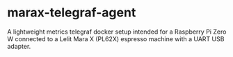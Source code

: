 # marax-telegraf-agent

A lightweight metrics telegraf docker setup intended for a Raspberry Pi Zero W
connected to a Lelit Mara X (PL62X) espresso machine with a UART USB adapter.
